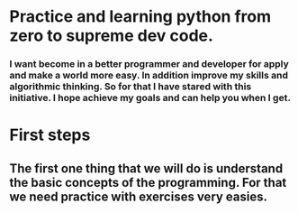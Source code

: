 # Practice and learning python from zero to supreme dev code.
### I want become in a better programmer and developer for apply and make a world more easy. In addition improve my skills and algorithmic thinking. So for that I have stared with this initiative. I hope achieve my goals and can help you when I get.

# First steps
## The first one thing that we will do is understand the basic concepts of the programming. For that we need practice with exercises very easies.
